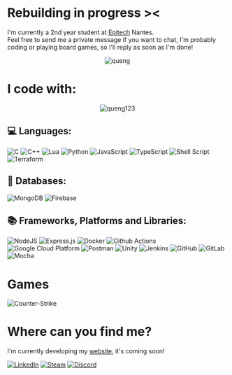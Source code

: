 # Rebuilding in progress ><

I'm currently a 2nd year student at [Epitech](https://www.epitech.eu/) Nantes.   
Feel free to send me a private message if you want to chat, I'm probably coding or playing board games, so I'll reply as soon as I'm done!
<div align="center">
<img src="https://spotify-github-profile.vercel.app/api/view?uid=quentin.brejoin&cover_image=true&theme=natemoo-re&show_offline=false&background_color=121212&interchange=false" alt="queng" />
</div>

# I code with:

<div align="center">
<img src="https://github-readme-streak-stats.herokuapp.com/?user=queng123&hide_border=true&background=00000000&currStreakNum=C3D1D9&theme=github-dark-blue" alt="queng123" />
</div>

## 💻 Languages:
![C](https://img.shields.io/badge/C-00599C?style=for-the-badge&logo=c&logoColor=white)
![C++](https://img.shields.io/badge/c++-%2300599C.svg?style=for-the-badge&logo=c%2B%2B&logoColor=white)
![Lua](https://img.shields.io/badge/lua-%232C2D72.svg?style=for-the-badge&logo=lua&logoColor=white)
![Python](https://img.shields.io/badge/python-3670A0?style=for-the-badge&logo=python&logoColor=ffdd54)
![JavaScript](https://img.shields.io/badge/javascript-%23323330.svg?style=for-the-badge&logo=javascript&logoColor=%23F7DF1E)
![TypeScript](https://img.shields.io/badge/-TypeScript-007ACC?style=for-the-badge&logo=typescript&logoColor=white)
![Shell Script](https://img.shields.io/badge/shell_script-%23121011.svg?style=for-the-badge&logo=gnu-bash&logoColor=white)
![Terraform](https://img.shields.io/badge/Terraform-7B42BC?style=for-the-badge&logo=terraform&logoColor=white)

## 📁 Databases:
![MongoDB](https://img.shields.io/badge/-MongoDB-13aa52?style=for-the-badge&logo=mongodb&logoColor=white)
![Firebase](https://img.shields.io/badge/firebase-%23039BE5.svg?style=for-the-badge&logo=firebase)

## 📚 Frameworks, Platforms and Libraries:
![NodeJS](https://img.shields.io/badge/node.js-6DA55F?style=for-the-badge&logo=node.js&logoColor=white)
![Express.js](https://img.shields.io/badge/express.js-%23404d59.svg?style=for-the-badge&logo=express&logoColor=%2361DAFB)
![Docker](https://img.shields.io/badge/-Docker-46a2f1?style=for-the-badge&logo=docker&logoColor=white)
![Github Actions](https://img.shields.io/badge/-Github_Actions-2088FF?style=for-the-badge&logo=github-actions&logoColor=white)
![Google Cloud Platform](https://img.shields.io/badge/-Google_Cloud_Platform-1a73e8?style=for-the-badge&logo=google-cloud&logoColor=white)
![Postman](https://img.shields.io/badge/Postman-FF6C37?style=for-the-badge&logo=postman&logoColor=white)
![Unity](https://img.shields.io/badge/Unity-%23121011?style=for-the-badge&logo=unity&logoColor=white)
![Jenkins](https://img.shields.io/badge/Jenkins-%FF000?style=for-the-badge&color=D24939&logo=jenkins&logoColor=white)
![GitHub](https://img.shields.io/badge/GitHub-%23121011?style=for-the-badge&logo=github&logoColor=white)
![GitLab](https://img.shields.io/badge/GitLab-FC6D26?style=for-the-badge&logo=gitlab&logoColor=white)
![Mocha](https://img.shields.io/badge/Mocha-8D6748?style=for-the-badge&logo=mocha&logoColor=white)

# Games
![Counter-Strike](https://img.shields.io/badge/❤️CounterStrike❤️-de9b35?style=for-the-badge&logo=counter-strike&logoColor=white)

# Where can you find me?
I'm currently developing my [website](https://www.queng.tech/), it's coming soon!

<a href="https://www.linkedin.com/in/quentin-brejoin" target="_blank"><img alt="LinkedIn" src="https://img.shields.io/badge/linkedin-%230077B5.svg?&style=for-the-badge&logo=linkedin&logoColor=white" /></a>
<a href="https://steamcommunity.com/id/quengg/" target="_blank"><img alt="Steam" src="https://img.shields.io/badge/Steam-%23121011?style=for-the-badge&logo=steam&logoColor=white" /></a>
<a href="https://discord.com/" target="_blank"><img alt="Discord" src="https://img.shields.io/badge/queng%234879-Discord-7289da?style=for-the-badge&logo=discord&logoColor=white" /></a>

